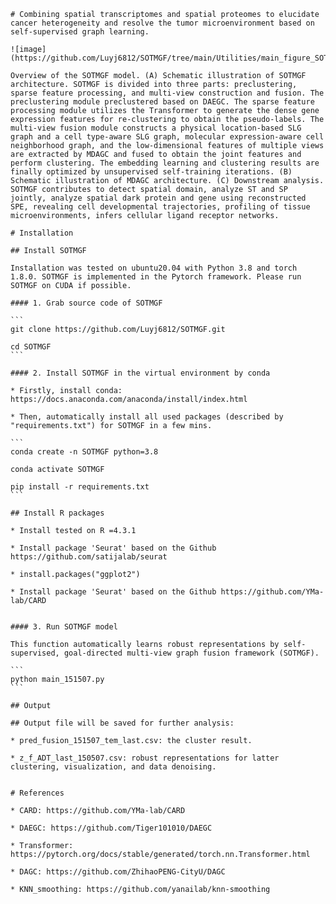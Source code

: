     # Combining spatial transcriptomes and spatial proteomes to elucidate cancer heterogeneity and resolve the tumor microenvironment based on self-supervised graph learning.

    ![image](https://github.com/Luyj6812/SOTMGF/tree/main/Utilities/main_figure_SOTMGF.png)

    Overview of the SOTMGF model. (A) Schematic illustration of SOTMGF architecture. SOTMGF is divided into three parts: preclustering, sparse feature processing, and multi-view construction and fusion. The preclustering module preclustered based on DAEGC. The sparse feature processing module utilizes the Transformer to generate the dense gene expression features for re-clustering to obtain the pseudo-labels. The multi-view fusion module constructs a physical location-based SLG graph and a cell type-aware SLG graph, molecular expression-aware cell neighborhood graph, and the low-dimensional features of multiple views are extracted by MDAGC and fused to obtain the joint features and perform clustering. The embedding learning and clustering results are finally optimized by unsupervised self-training iterations. (B) Schematic illustration of MDAGC architecture. (C) Downstream analysis. SOTMGF contributes to detect spatial domain, analyze ST and SP jointly, analyze spatial dark protein and gene using reconstructed SPE, revealing cell developmental trajectories, profiling of tissue microenvironments, infers cellular ligand receptor networks.

    # Installation

    ## Install SOTMGF   

    Installation was tested on ubuntu20.04 with Python 3.8 and torch 1.8.0. SOTMGF is implemented in the Pytorch framework. Please run SOTMGF on CUDA if possible. 

    #### 1. Grab source code of SOTMGF

    ```
    git clone https://github.com/Luyj6812/SOTMGF.git

    cd SOTMGF
    ```

    #### 2. Install SOTMGF in the virtual environment by conda 

    * Firstly, install conda: https://docs.anaconda.com/anaconda/install/index.html

    * Then, automatically install all used packages (described by "requirements.txt") for SOTMGF in a few mins.

    ```
    conda create -n SOTMGF python=3.8

    conda activate SOTMGF

    pip install -r requirements.txt
    ```

    ## Install R packages 

    * Install tested on R =4.3.1

    * Install package 'Seurat' based on the Github https://github.com/satijalab/seurat

    * install.packages("ggplot2")

    * Install package 'Seurat' based on the Github https://github.com/YMa-lab/CARD


    #### 3. Run SOTMGF model

    This function automatically learns robust representations by self-supervised, goal-directed multi-view graph fusion framework (SOTMGF). 

    ```
    python main_151507.py 
    ```

    ## Output

    ## Output file will be saved for further analysis:

    * pred_fusion_151507_tem_last.csv: the cluster result.

    * z_f_ADT_last_150507.csv: robust representations for latter clustering, visualization, and data denoising.


    # References

    * CARD: https://github.com/YMa-lab/CARD

    * DAEGC: https://github.com/Tiger101010/DAEGC

    * Transformer: https://pytorch.org/docs/stable/generated/torch.nn.Transformer.html

    * DAGC: https://github.com/ZhihaoPENG-CityU/DAGC

    * KNN_smoothing: https://github.com/yanailab/knn-smoothing
